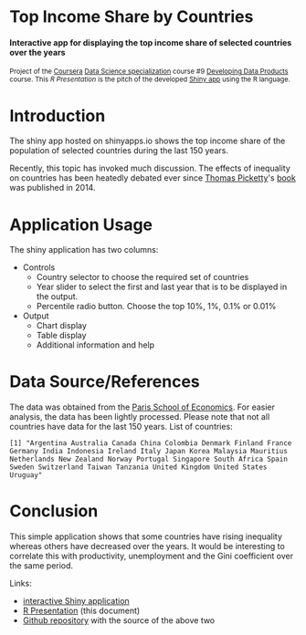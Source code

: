 <style>
.footer {
  color: gray;
  position: fixed;
  top: 90%;
  text-align:right;
  width:100%;
}

.page {
  color: lightgray;
  position: fixed;
  top: 1%;
  text-align:right;
  width:100%;
  font-size: 10%;
}
</style>

Top Income Share by Countries
========================================================

#### Interactive app for displaying the top income share of selected countries over the years

<small>Project of the [Coursera](http://coursera.org) [Data Science specialization](https://www.coursera.org/specialization/jhudatascience/1) course #9 [Developing Data Products](https://class.coursera.org/devdataprod-013) course. This *R Presentation* is the pitch of the developed [Shiny app](https://rajuvarghese.shinyapps.io/tiapp/) using the R language.</small>

<div class="footer">Raju Varghese // April 26, 2015</div>


Introduction
========================================================

The shiny app hosted on shinyapps.io shows the top income share of the population of selected countries during the last 150 years.

Recently, this topic has invoked much discussion. The effects of inequality on countries has been heatedly debated ever since [Thomas Picketty](http://en.wikipedia.org/wiki/Thomas_Piketty)'s [book](http://en.wikipedia.org/wiki/Capital_in_the_Twenty-First_Century) was published in 2014.

<div class="page">2/5</div>

Application Usage
========================================================

The shiny application has two columns:

* Controls
  * Country selector to choose the required set of countries
  * Year slider to select the first and last year that is to be displayed in the output.
  * Percentile radio button. Choose the top 10%, 1%, 0.1% or 0.01%
* Output
  * Chart display
  * Table display
  * Additional information and help

<div class="page">3/5</div>

Data Source/References
========================================================

The data was obtained from the [Paris School of Economics](http://topincomes.g-mond.parisschoolofeconomics.eu/#Database:). For easier analysis, the data has been lightly processed. Please note that not all countries have data for the last 150 years. List of countries:


```
[1] "Argentina Australia Canada China Colombia Denmark Finland France Germany India Indonesia Ireland Italy Japan Korea Malaysia Mauritius Netherlands New Zealand Norway Portugal Singapore South Africa Spain Sweden Switzerland Taiwan Tanzania United Kingdom United States Uruguay"
```

<div class="page">4/5</div>


Conclusion
========================================================

This simple application shows that some countries have rising inequality whereas others have decreased over the years. It would be interesting to correlate this with productivity, unemployment and the Gini coefficient over the same period.

Links:

* [interactive Shiny application](https://rajuvarghese.shinyapps.io/tiapp/)
* [R Presentation](http://rpubs.com/RajuVarghese/74602) (this document)
* [Github repository](https://github.com/RajuVarghese/DevDataProducts/) with the source of the above two

<div class="page">5/5</div>
